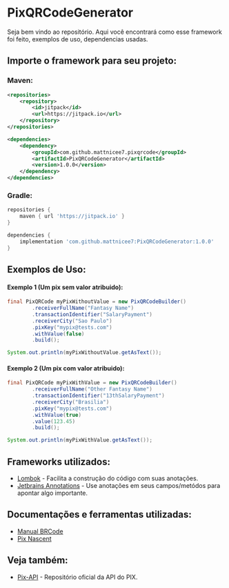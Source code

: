 # PixQRCodeGenerator

Seja bem vindo ao repositório. Aqui você encontrará como esse framework foi feito, exemplos de uso, dependencias usadas.

## Importe o framework para seu projeto:

### Maven:

```xml
<repositories>
    <repository>
        <id>jitpack</id>
        <url>https://jitpack.io</url>
    </repository>
</repositories>

<dependencies>
    <dependency>
        <groupId>com.github.mattnicee7.pixqrcode</groupId>
        <artifactId>PixQRCodeGenerator</artifactId>
        <version>1.0.0</version>
    </dependency>
</dependencies>
```

### Gradle:
```gradle
repositories {
    maven { url 'https://jitpack.io' }
}

dependencies {
    implementation 'com.github.mattnicee7:PixQRCodeGenerator:1.0.0'
}
```

## Exemplos de Uso:

#### Exemplo 1 (Um pix sem valor atribuido):

```java
final PixQRCode myPixWithoutValue = new PixQRCodeBuilder()
        .receiverFullName("Fantasy Name")
        .transactionIdentifier("SalaryPayment")
        .receiverCity("Sao Paulo")
        .pixKey("mypix@tests.com")
        .withValue(false)
        .build();

System.out.println(myPixWithoutValue.getAsText());
```

#### Exemplo 2 (Um pix com valor atribuido):

```java
final PixQRCode myPixWithValue = new PixQRCodeBuilder()
        .receiverFullName("Other Fantasy Name")
        .transactionIdentifier("13thSalaryPayment")
        .receiverCity("Brasilia")
        .pixKey("mypix@tests.com")
        .withValue(true)
        .value(123.45)
        .build();

System.out.println(myPixWithValue.getAsText());
```

## Frameworks utilizados:

* [Lombok](https://projectlombok.org/) - Facilita a construção do código com suas anotações.
* [Jetbrains Annotations](https://www.jetbrains.com/help/idea/annotating-source-code.html) - Use anotações em seus campos/metódos para apontar algo importante.

## Documentações e ferramentas utilizadas:

* [Manual BRCode](https://www.bcb.gov.br/content/estabilidadefinanceira/spb_docs/ManualBRCode.pdf)
* [Pix Nascent](https://github.com/NascentSecureTech/pix-qrcode-utils) 

## Veja também:

* [Pix-API](https://github.com/bacen/pix-api) - Repositório oficial da API do PIX.